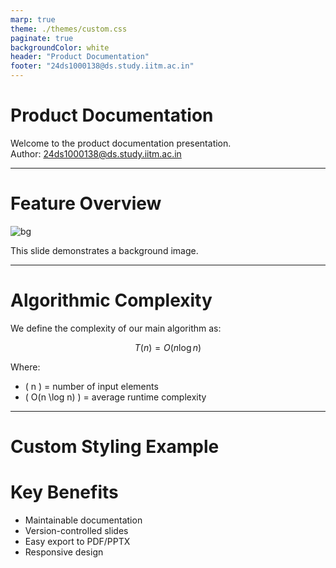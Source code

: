 ```yaml
---
marp: true
theme: ./themes/custom.css
paginate: true
backgroundColor: white
header: "Product Documentation"
footer: "24ds1000138@ds.study.iitm.ac.in"
---
```


# Product Documentation

Welcome to the product documentation presentation.  
Author: 24ds1000138@ds.study.iitm.ac.in

---

<!-- Background Image Slide -->
<!-- Background image using Marp directive -->
<!-- Make sure the image exists in the images folder -->
# Feature Overview
![bg](images/feature-bg.png)

This slide demonstrates a background image.

---

# Algorithmic Complexity

We define the complexity of our main algorithm as:

$$
T(n) = O(n \log n)
$$

Where:
- \( n \) = number of input elements
- \( O(n \log n) \) = average runtime complexity

---

# Custom Styling Example

<!-- Using Marp directives -->
<!-- Change slide background and text color -->
<!-- backgroundColor and color can be used -->
<!-- Can also use classes from custom.css -->
<!-- Example: class: lead -->
# Key Benefits
- Maintainable documentation
- Version-controlled slides
- Easy export to PDF/PPTX
- Responsive design
